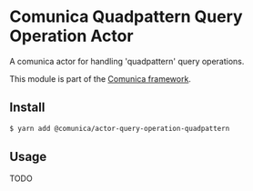# Comunica Quadpattern Query Operation Actor

A comunica actor for handling 'quadpattern' query operations.

This module is part of the [Comunica framework](https://github.com/comunica/comunica).

## Install

```bash
$ yarn add @comunica/actor-query-operation-quadpattern
```

## Usage

TODO
